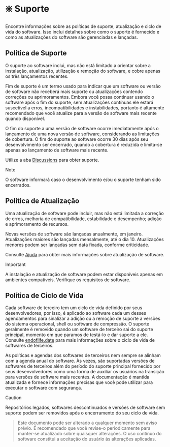# :sparkle: Suporte
Encontre informações sobre as políticas de suporte, atualização e ciclo de vida do software. Isso inclui detalhes sobre como o suporte é fornecido e como as atualizações do software são gerenciadas e lançadas.

## Política de Suporte
O suporte ao software inclui, mas não está limitado a orientar sobre a instalação, atualização, utilização e remoção do software, e cobre apenas os três lançamentos recentes.

Fim de suporte é um termo usado para indicar que um software ou versão de software não receberá mais suporte ou atualizações contendo correções ou aprimoramentos. Embora você possa continuar usando o software após o fim do suporte, sem atualizações contínuas ele estará suscetível a erros, incompatibilidades e instabilidades, portanto é altamente recomendado que você atualize para a versão de software mais recente quando disponível.

O fim do suporte a uma versão de software ocorre imediatamente após o lançamento de uma nova versão de software, considerando as limitações de cobertura. O fim do suporte ao software ocorre 30 dias após seu desenvolvimento ser encerrado, quando a cobertura é reduzida e limita-se apenas ao lançamento de software mais recente.

Utilize a aba [Discussions](https://github.com/2uj1m28ohz/Workflow/discussions) para obter suporte.

> [!NOTE]
> O software informará caso o desenvolvimento e/ou o suporte tenham sido encerrados.

## Política de Atualização
Uma atualização de software pode incluir, mas não está limitada a correção de erros, melhoria de compatibilidade, estabilidade e desempenho; adição e aprimoramento de recursos.

Novas versões de software são lançadas anualmente, em janeiro. Atualizações maiores são lançadas mensalmente, até o dia 10. Atualizações menores podem ser lançadas sem data fixada, conforme criticidade.

Consulte [Ajuda](https://github.com/2uj1m28ohz/Workflow/blob/main/Help.md) para obter mais informações sobre atualização de software.

> [!IMPORTANT]  
> A instalação e atualização de software podem estar disponíveis apenas em ambientes compatíveis. Verifique os requisitos de software.

## Política de Ciclo de Vida
Cada software de terceiro tem um ciclo de vida definido por seus desenvolvedores, por isso, é aplicado ao software cada um desses agendamentos para sinalizar a adição ou a remoção de suporte a versões do sistema operacional, shell ou software de compressão. O suporte geralmente é removido quando um software de terceiro sai do suporte principal, momento em que paramos de testá-lo e dar suporte a ele. Consulte [endoflife.date](https://endoflife.date) para mais informações sobre o ciclo de vida de softwares de terceiros.

As políticas e agendas dos softwares de terceiros nem sempre se alinham com a agenda anual do software. Às vezes, são suportadas versões de softwares de terceiros além do período do suporte principal fornecido por seus desenvolvedores como uma forma de auxiliar os usuários na transição para versões de software mais recentes. A documentação é mantida atualizada e fornece informações precisas que você pode utilizar para executar o software com segurança.

> [!CAUTION]
> Repositórios legados, softwares descontinuados e versões de software sem suporte podem ser removidos após o encerramento do seu ciclo de vida.

> Este documento pode ser alterado a qualquer momento sem aviso prévio. É recomendado que você revise-o periodicamente para manter-se atualizado sobre quaisquer alterações. O uso contínuo do software constitui a aceitação do usuário às alterações aplicadas.
